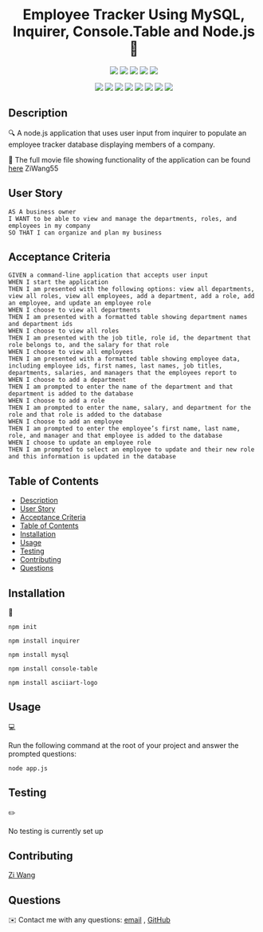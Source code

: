 
<h1 align="center">Employee Tracker Using MySQL, Inquirer, Console.Table and Node.js 👋</h1>
  
<p align="center">
    <img src="https://img.shields.io/github/repo-size/ZiWang55/Employee_Tracker" />
    <img src="https://img.shields.io/github/languages/top/ZiWang55/Employee_Tracker"  />
    <img src="https://img.shields.io/github/issues/ZiWang55/Employee_Tracker" />
    <img src="https://img.shields.io/github/last-commit/ZiWang55/Employee_Tracker" >
    <a href="https://github.com/ZiWang55"><img src="https://img.shields.io/github/followers/ZiWang55?style=social" target="_blank" /></a>
</p>
  
<p align="center">
    <img src="https://img.shields.io/badge/Javascript-yellow" />
    <img src="https://img.shields.io/badge/jQuery-blue"  />
    <img src="https://img.shields.io/badge/-node.js-green" />
    <img src="https://img.shields.io/badge/-inquirer-red" >
    <img src="https://img.shields.io/badge/-screencastify-lightgrey" />
    <img src="https://img.shields.io/badge/-json-orange" />
    <img src="https://img.shields.io/badge/mySQL-blue"  />
    <img src="https://img.shields.io/badge/inquirer-green" />
</p>
   
## Description

🔍 A node.js application that uses user input from inquirer to populate an employee tracker database displaying members of a company.
  
🎥 The full movie file showing functionality of the application can be found [here](./assets/employee-tracker.webm)  ZiWang55
  
## User Story
  
```
AS A business owner
I WANT to be able to view and manage the departments, roles, and employees in my company
SO THAT I can organize and plan my business
```
  
## Acceptance Criteria
  
``` 
GIVEN a command-line application that accepts user input
WHEN I start the application
THEN I am presented with the following options: view all departments, view all roles, view all employees, add a department, add a role, add an employee, and update an employee role
WHEN I choose to view all departments
THEN I am presented with a formatted table showing department names and department ids
WHEN I choose to view all roles
THEN I am presented with the job title, role id, the department that role belongs to, and the salary for that role
WHEN I choose to view all employees
THEN I am presented with a formatted table showing employee data, including employee ids, first names, last names, job titles, departments, salaries, and managers that the employees report to
WHEN I choose to add a department
THEN I am prompted to enter the name of the department and that department is added to the database
WHEN I choose to add a role
THEN I am prompted to enter the name, salary, and department for the role and that role is added to the database
WHEN I choose to add an employee
THEN I am prompted to enter the employee’s first name, last name, role, and manager and that employee is added to the database
WHEN I choose to update an employee role
THEN I am prompted to select an employee to update and their new role and this information is updated in the database 
```
  
## Table of Contents
- [Description](#description)
- [User Story](#user-story)
- [Acceptance Criteria](#acceptance-criteria)
- [Table of Contents](#table-of-contents)
- [Installation](#installation)
- [Usage](#usage)
- [Testing](#testing)
- [Contributing](#contributing)
- [Questions](#questions)

## Installation
💾   
  
`npm init`
  
`npm install inquirer`

`npm install mysql`

`npm install console-table`

`npm install asciiart-logo`
  
## Usage
💻   
  
Run the following command at the root of your project and answer the prompted questions:
  
`node app.js`

## Testing
✏️

No testing is currently set up

## Contributing
[Zi Wang](https://github.com/ZiWang55)

## Questions
✉️ Contact me with any questions: [email](mailto:ziwang55@gmail.com) , [GitHub](https://github.com/ZiWang55)<br />
